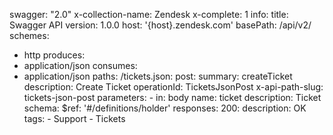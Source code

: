 swagger: "2.0"
x-collection-name: Zendesk
x-complete: 1
info:
  title: Swagger API
  version: 1.0.0
host: '{host}.zendesk.com'
basePath: /api/v2/
schemes:
- http
produces:
- application/json
consumes:
- application/json
paths:
  /tickets.json:
    post:
      summary: createTicket
      description: Create Ticket
      operationId: TicketsJsonPost
      x-api-path-slug: tickets-json-post
      parameters:
      - in: body
        name: ticket
        description: Ticket
        schema:
          $ref: '#/definitions/holder'
      responses:
        200:
          description: OK
      tags:
      - Support
      - Tickets